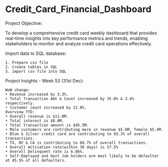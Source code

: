 # Credit_Card_Financial_Dashboard
Project Objective:

To develop a comprehensive credit card weekly dashboard that provides real-time insights into key performance metrics and trends, enabling stakeholders to monitor and analyze credit card operations effectively.

Import data to SQL database:

	1. Prepare csv file
	2. Create tables in SQL
	3. import csv file into SQL

Project Insights - Week 53 (31st Dec):
	
	WoW change:	
	• Revenue increased by 3.3%.
	• Total Transaction Amt & Count increased by 35.0% & 3.4% respectively.
	• Customer count increased by 12.8%.
	Overview YTD:
	• Overall revenue is $11.0M.
	• Total interest is $8.0M.
	• Total transaction amount is $45.5M.
	• Male customers are contributing more in revenue $5.6M, female $5.4M.
	• Blue & Silver credit card are contributing to 93.3% of overall transactions.
	• TX, NY & CA is contributing to 68.7% of overall transactions.
	• Overall Activation rate(within 30 days) is 57.5%
	• Overall Delinquent rate is 6.06%.
	• Self-Employed and Govt Job holders are most likely to be defaulter at 45.5% of all defaulters.
